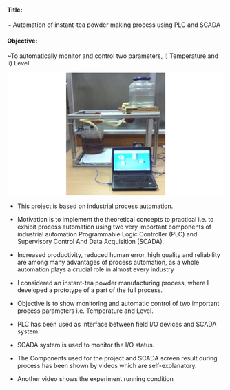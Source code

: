 #### Title: 
~ Automation of instant-tea powder making process using PLC and SCADA

#### Objective:
~To automatically monitor and control two parameters, i) Temperature and ii) Level

![](ME_setup.jpg)

* This project is based on industrial process automation.

* Motivation is to implement the theoretical concepts to practical i.e. to exhibit process automation using two very important components     of industrial automation Programmable Logic Controller (PLC) and Supervisory Control And Data Acquisition (SCADA).

* Increased productivity, reduced human error, high quality and reliability are among many advantages of process automation, as a whole 
  automation plays a crucial role in almost every industry

* I considered an instant-tea powder manufacturing process, where I developed a prototype of a part of the full process.

* Objective is to show monitoring and automatic control of two important process parameters i.e. Temperature and Level.

* PLC has been used as interface between field I/O devices and SCADA system.

* SCADA system is used to monitor the I/O status.

* The Components used for the project and SCADA screen result during process has been shown by videos which are self-explanatory.

* Another video shows the experiment running condition
